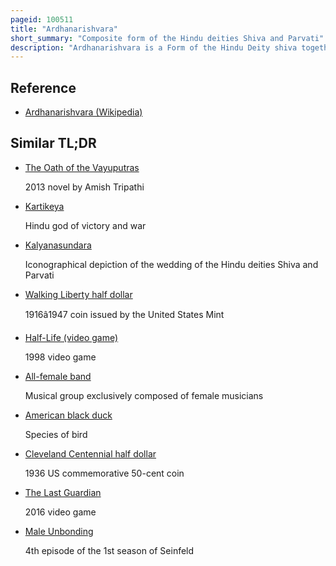 ```yaml
---
pageid: 100511
title: "Ardhanarishvara"
short_summary: "Composite form of the Hindu deities Shiva and Parvati"
description: "Ardhanarishvara is a Form of the Hindu Deity shiva together with his Consort Parvati. Ardhanarishvara is depicted as half-male and half-female, equally split down the Middle. The right Half is usually the Male Shiva, illustrating his traditional Attributes."
---
```


## Reference

- [Ardhanarishvara (Wikipedia)](https://en.wikipedia.org/?curid=100511)

## Similar TL;DR

- [The Oath of the Vayuputras](/tldr/en/the-oath-of-the-vayuputras)

  2013 novel by Amish Tripathi

- [Kartikeya](/tldr/en/kartikeya)

  Hindu god of victory and war

- [Kalyanasundara](/tldr/en/kalyanasundara)

  Iconographical depiction of the wedding of the Hindu deities Shiva and Parvati

- [Walking Liberty half dollar](/tldr/en/walking-liberty-half-dollar)

  1916â1947 coin issued by the United States Mint

- [Half-Life (video game)](/tldr/en/half-life-video-game)

  1998 video game

- [All-female band](/tldr/en/all-female-band)

  Musical group exclusively composed of female musicians

- [American black duck](/tldr/en/american-black-duck)

  Species of bird

- [Cleveland Centennial half dollar](/tldr/en/cleveland-centennial-half-dollar)

  1936 US commemorative 50-cent coin

- [The Last Guardian](/tldr/en/the-last-guardian)

  2016 video game

- [Male Unbonding](/tldr/en/male-unbonding)

  4th episode of the 1st season of Seinfeld
